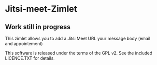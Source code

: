 # Jitsi-meet-Zimlet

## Work still in progress


This zimlet allows you to add a Jitsi Meet URL your message body (email and appointement)

This software is released under the terms of the GPL v2. See the included LICENCE.TXT for details.



